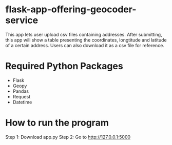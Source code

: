 # flask-app-offering-geocoder-service
This app lets user upload csv files containing addresses. After submitting, this app will show a table presenting the coordinates, longtitude and latitude of a certain address. Users can also download it as a csv file for reference. 
# Required Python Packages
* Flask
* Geopy
* Pandas
* Request
* Datetime
# How to run the program
Step 1: Download app.py
Step 2: Go to http://127.0.0.1:5000
